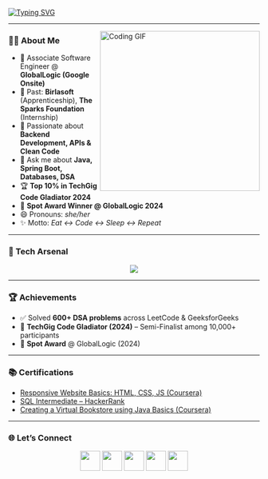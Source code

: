 <!-- Typing animation header -->
[![Typing SVG](https://readme-typing-svg.herokuapp.com?font=Fira+Code&pause=500&color=F70A8D&center=true&vCenter=true&width=500&lines=Hi%2C+I'm+Jyoti+%F0%9F%91%8B;Backend+Developer+%7C+Java+%26+Spring+Boot;Problem+Solver+%7C+Tech+Enthusiast)](https://git.io/typing-svg)

---

<img align="right" alt="Coding GIF" width="320" src="https://media.tenor.com/2uyENRmiUt0AAAAC/coding.gif" />

### 👩‍💻 About Me  
- 💼 Associate Software Engineer @ **GlobalLogic (Google Onsite)**  
- 🔭 Past: **Birlasoft** (Apprenticeship), **The Sparks Foundation** (Internship)  
- 🌱 Passionate about **Backend Development, APIs & Clean Code**  
- 💬 Ask me about **Java, Spring Boot, Databases, DSA**  
- 🏆 **Top 10% in TechGig Code Gladiator 2024**  
- 🏅 **Spot Award Winner @ GlobalLogic 2024**  
- 😄 Pronouns: *she/her*  
- ✨ Motto: *Eat ↔️ Code ↔️ Sleep ↔️ Repeat*  

---

### 🚀 Tech Arsenal  
<p align="center">
  <img src="https://skillicons.dev/icons?i=java,spring,hibernate,mysql,postgres,redis,git,github,docker,linux,html,css,js,vscode,eclipse,idea&perline=7" />
</p>

---

### 🏆 Achievements  
- ✅ Solved **600+ DSA problems** across LeetCode & GeeksforGeeks  
- 🥇 **TechGig Code Gladiator (2024)** – Semi-Finalist among 10,000+ participants  
- 🏅 **Spot Award** @ GlobalLogic (2024)  

---

### 📚 Certifications  
- [Responsive Website Basics: HTML, CSS, JS (Coursera)](https://www.coursera.org/learn/website-coding)  
- [SQL Intermediate – HackerRank](https://www.hackerrank.com/certificates/1708d26b2a8a)  
- [Creating a Virtual Bookstore using Java Basics (Coursera)](https://coursera.org/verify/X6TLAS78VUXE)  

---

### 🌐 Let’s Connect  
<p align="center">
<a href="mailto:jyotic2796@gmail.com"><img src="https://skillicons.dev/icons?i=gmail" height="40"/></a>
<a href="https://www.linkedin.com/in/jyoti-chaurasiya-1ba828218"><img src="https://skillicons.dev/icons?i=linkedin" height="40"/></a>
<a href="https://github.com/jyotibbdnitm"><img src="https://skillicons.dev/icons?i=github" height="40"/></a>
<a href="https://leetcode.com/u/cool_1603/"><img src="https://img.icons8.com/external-tal-revivo-color-tal-revivo/48/000000/external-level-up-your-coding-skills-and-quickly-land-a-job-logo-color-tal-revivo.png" height="40"/></a>
<a href="https://www.geeksforgeeks.org/user/jyotic2796/"><img src="https://img.icons8.com/color/48/000000/GeeksforGeeks.png" height="40"/></a>
</p>

